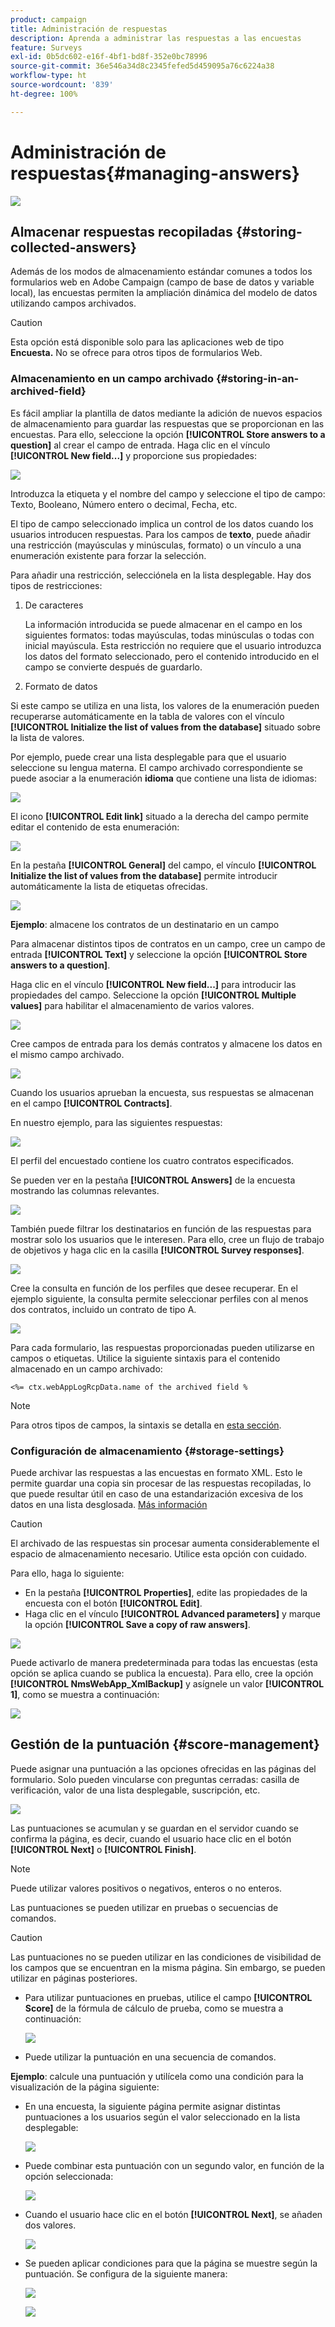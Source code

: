 ```yaml
---
product: campaign
title: Administración de respuestas
description: Aprenda a administrar las respuestas a las encuestas
feature: Surveys
exl-id: 0b5dc602-e16f-4bf1-bd8f-352e0bc78996
source-git-commit: 36e546a34d8c2345fefed5d459095a76c6224a38
workflow-type: ht
source-wordcount: '839'
ht-degree: 100%

---
```


# Administración de respuestas{#managing-answers}

![](../../assets/v7-only.svg)

## Almacenar respuestas recopiladas {#storing-collected-answers}

Además de los modos de almacenamiento estándar comunes a todos los formularios web en Adobe Campaign (campo de base de datos y variable local), las encuestas permiten la ampliación dinámica del modelo de datos utilizando campos archivados.

>[!CAUTION]
>
>Esta opción está disponible solo para las aplicaciones web de tipo **Encuesta.** No se ofrece para otros tipos de formularios Web.

### Almacenamiento en un campo archivado {#storing-in-an-archived-field}

Es fácil ampliar la plantilla de datos mediante la adición de nuevos espacios de almacenamiento para guardar las respuestas que se proporcionan en las encuestas. Para ello, seleccione la opción **[!UICONTROL Store answers to a question]** al crear el campo de entrada. Haga clic en el vínculo **[!UICONTROL New field...]** y proporcione sus propiedades:

![](assets/s_ncs_admin_survey_new_space.png)

Introduzca la etiqueta y el nombre del campo y seleccione el tipo de campo: Texto, Booleano, Número entero o decimal, Fecha, etc.

El tipo de campo seleccionado implica un control de los datos cuando los usuarios introducen respuestas. Para los campos de **texto**, puede añadir una restricción (mayúsculas y minúsculas, formato) o un vínculo a una enumeración existente para forzar la selección.

Para añadir una restricción, selecciónela en la lista desplegable. Hay dos tipos de restricciones:

1. De caracteres

   La información introducida se puede almacenar en el campo en los siguientes formatos: todas mayúsculas, todas minúsculas o todas con inicial mayúscula. Esta restricción no requiere que el usuario introduzca los datos del formato seleccionado, pero el contenido introducido en el campo se convierte después de guardarlo.

1. Formato de datos

Si este campo se utiliza en una lista, los valores de la enumeración pueden recuperarse automáticamente en la tabla de valores con el vínculo **[!UICONTROL Initialize the list of values from the database]** situado sobre la lista de valores.

Por ejemplo, puede crear una lista desplegable para que el usuario seleccione su lengua materna. El campo archivado correspondiente se puede asociar a la enumeración **idioma** que contiene una lista de idiomas:

![](assets/s_ncs_admin_survey_database_values_2b.png)

El icono **[!UICONTROL Edit link]** situado a la derecha del campo permite editar el contenido de esta enumeración:

![](assets/s_ncs_admin_survey_database_values_2c.png)

En la pestaña **[!UICONTROL General]** del campo, el vínculo **[!UICONTROL Initialize the list of values from the database]** permite introducir automáticamente la lista de etiquetas ofrecidas.

![](assets/s_ncs_admin_survey_database_values_2.png)

**Ejemplo**: almacene los contratos de un destinatario en un campo

Para almacenar distintos tipos de contratos en un campo, cree un campo de entrada **[!UICONTROL Text]** y seleccione la opción **[!UICONTROL Store answers to a question]**.

Haga clic en el vínculo **[!UICONTROL New field...]** para introducir las propiedades del campo. Seleccione la opción **[!UICONTROL Multiple values]** para habilitar el almacenamiento de varios valores.

![](assets/s_ncs_admin_survey_storage_multi_ex1.png)

Cree campos de entrada para los demás contratos y almacene los datos en el mismo campo archivado.

![](assets/s_ncs_admin_survey_storage_multi_ex2.png)

Cuando los usuarios aprueban la encuesta, sus respuestas se almacenan en el campo **[!UICONTROL Contracts]**.

En nuestro ejemplo, para las siguientes respuestas:

![](assets/s_ncs_admin_survey_storage_multi_ex3.png)

El perfil del encuestado contiene los cuatro contratos especificados.

Se pueden ver en la pestaña **[!UICONTROL Answers]** de la encuesta mostrando las columnas relevantes.

![](assets/s_ncs_admin_survey_storage_multi_ex4.png)

También puede filtrar los destinatarios en función de las respuestas para mostrar solo los usuarios que le interesen. Para ello, cree un flujo de trabajo de objetivos y haga clic en la casilla **[!UICONTROL Survey responses]**.

![](assets/s_ncs_admin_survey_read_responses_wf.png)

Cree la consulta en función de los perfiles que desee recuperar. En el ejemplo siguiente, la consulta permite seleccionar perfiles con al menos dos contratos, incluido un contrato de tipo A.

![](assets/s_ncs_admin_survey_read_responses_edit.png)

Para cada formulario, las respuestas proporcionadas pueden utilizarse en campos o etiquetas. Utilice la siguiente sintaxis para el contenido almacenado en un campo archivado:

```
<%= ctx.webAppLogRcpData.name of the archived field %
```

>[!NOTE]
>
>Para otros tipos de campos, la sintaxis se detalla en [esta sección](../../platform/using/about-queries-in-campaign.md).

### Configuración de almacenamiento {#storage-settings}

Puede archivar las respuestas a las encuestas en formato XML. Esto le permite guardar una copia sin procesar de las respuestas recopiladas, lo que puede resultar útil en caso de una estandarización excesiva de los datos en una lista desglosada. [Más información](../../surveys/using/publish--track-and-use-collected-data.md#standardizing-data)

>[!CAUTION]
>
>El archivado de las respuestas sin procesar aumenta considerablemente el espacio de almacenamiento necesario. Utilice esta opción con cuidado.

Para ello, haga lo siguiente:

* En la pestaña **[!UICONTROL Properties]**, edite las propiedades de la encuesta con el botón **[!UICONTROL Edit]**.
* Haga clic en el vínculo **[!UICONTROL Advanced parameters]** y marque la opción **[!UICONTROL Save a copy of raw answers]**.

![](assets/s_ncs_admin_survey_xml_archive_option.png)

Puede activarlo de manera predeterminada para todas las encuestas (esta opción se aplica cuando se publica la encuesta). Para ello, cree la opción **[!UICONTROL NmsWebApp_XmlBackup]** y asígnele un valor **[!UICONTROL 1]**, como se muestra a continuación:

![](assets/s_ncs_admin_survey_xml_global_option.png)

## Gestión de la puntuación {#score-management}

Puede asignar una puntuación a las opciones ofrecidas en las páginas del formulario. Solo pueden vincularse con preguntas cerradas: casilla de verificación, valor de una lista desplegable, suscripción, etc.

![](assets/s_ncs_admin_survey_score_create.png)

Las puntuaciones se acumulan y se guardan en el servidor cuando se confirma la página, es decir, cuando el usuario hace clic en el botón **[!UICONTROL Next]** o **[!UICONTROL Finish]**.

>[!NOTE]
>
>Puede utilizar valores positivos o negativos, enteros o no enteros.

Las puntuaciones se pueden utilizar en pruebas o secuencias de comandos.

>[!CAUTION]
>
>Las puntuaciones no se pueden utilizar en las condiciones de visibilidad de los campos que se encuentran en la misma página. Sin embargo, se pueden utilizar en páginas posteriores.

* Para utilizar puntuaciones en pruebas, utilice el campo **[!UICONTROL Score]** de la fórmula de cálculo de prueba, como se muestra a continuación:

   ![](assets/s_ncs_admin_survey_score_in_a_test.png)

* Puede utilizar la puntuación en una secuencia de comandos.

**Ejemplo**: calcule una puntuación y utilícela como una condición para la visualización de la página siguiente:

* En una encuesta, la siguiente página permite asignar distintas puntuaciones a los usuarios según el valor seleccionado en la lista desplegable:

   ![](assets/s_ncs_admin_survey_score_exa.png)

* Puede combinar esta puntuación con un segundo valor, en función de la opción seleccionada:

   ![](assets/s_ncs_admin_survey_score_exb.png)

* Cuando el usuario hace clic en el botón **[!UICONTROL Next]**, se añaden dos valores.

   ![](assets/s_ncs_admin_survey_score_exe.png)

* Se pueden aplicar condiciones para que la página se muestre según la puntuación. Se configura de la siguiente manera:

   ![](assets/s_ncs_admin_survey_score_exd.png)

   ![](assets/s_ncs_admin_survey_score_exg.png)
